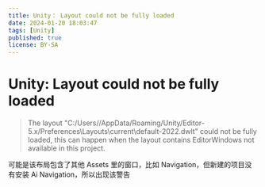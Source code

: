 ```yaml
---
title: Unity： Layout could not be fully loaded
date: 2024-01-20 18:03:47
tags: [Unity]
published: true
license: BY-SA
---
```


# Unity: Layout could not be fully loaded

> The layout "C:/Users/<username>/AppData/Roaming/Unity/Editor-5.x/Preferences\Layouts\current\default-2022.dwlt" could not be fully loaded, this can happen when the layout contains EditorWindows not available in this project.

可能是该布局包含了其他 Assets 里的窗口，比如 Navigation，但新建的项目没有安装 Ai Navigation，所以出现该警告
